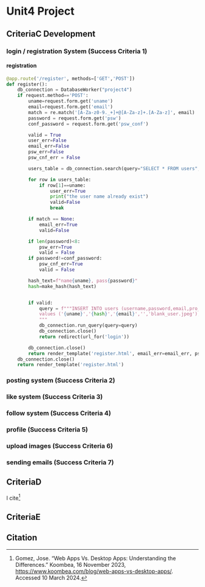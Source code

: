 # Unit4 Project

## CriteriaC Development


### login / registration System (Success Criteria 1)
#### registration


```.py
@app.route('/register', methods=['GET','POST'])
def register():
    db_connection = DatabaseWorker("project4")
    if request.method=='POST':
        uname=request.form.get('uname')
        email=request.form.get('email')
        match = re.match('[A-Za-z0-9._+]+@[A-Za-z]+.[A-Za-z]', email)
        password = request.form.get('psw')
        conf_password = request.form.get('psw_conf')

        valid = True
        user_err=False
        email_err=False
        psw_err=False
        psw_cnf_err = False

        users_table = db_connection.search(query="SELECT * FROM users", multiple=True)

        for row in users_table:
            if row[1]==uname:
                user_err=True
                print("the user name already exist")
                valid=False
                break

        if match == None:
            email_err=True
            valid=False

        if len(password)<8:
            psw_err=True
            valid = False
        if password!=conf_password:
            psw_cnf_err=True
            valid = False

        hash_text=f"name{uname}, pass{password}"
        hash=make_hash(hash_text)


        if valid:
            query = f"""INSERT INTO users (username,password,email,pro_msg,pro_img)
            values ('{uname}','{hash}','{email}','','blank_user.jpeg');
            """
            db_connection.run_query(query=query)
            db_connection.close()
            return redirect(url_for('login'))

        db_connection.close()
        return render_template('register.html', email_err=email_err, psw_err=psw_err, psw_cnf_err=psw_cnf_err, user_err=user_err)
    db_connection.close()
    return render_template('register.html')
```


### posting system (Success Criteria 2)



### like system (Success Criteria 3)



### follow system (Success Criteria 4)



### profile (Success Criteria 5)
### upload images (Success Criteria 6)
### sending emails (Success Criteria 7)

## CriteriaD
I cite[^1]
## CriteriaE

## Citation
[^1]: Gomez, Jose. “Web Apps Vs. Desktop Apps: Understanding the Differences.” Koombea, 16 November 2023, https://www.koombea.com/blog/web-apps-vs-desktop-apps/. Accessed 10 March 2024.


